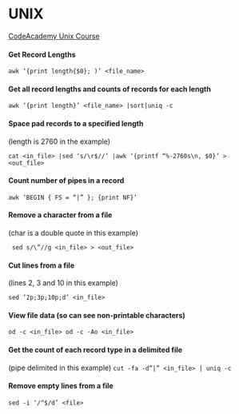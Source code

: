 # UNIX


[CodeAcademy Unix Course](https://www.codecademy.com/learn/learn-the-command-line)


#### Get Record Lengths

```awk ‘{print length{$0}; )’ <file_name>```

#### Get all record lengths and counts of records for each length

```awk ‘{print length}’ <file_name> |sort|uniq -c ```

#### Space pad records to a specified length

(length is 2760 in the example) 

``` cat <in_file> |sed ‘s/\r$//’ |awk ‘{printf “%-2760s\n, $0}’ > <out_file> ```

#### Count number of pipes in a record

``` awk ‘BEGIN { FS = “|” }; {print NF}’ ```

#### Remove a character from a file

(char is a double quote in this example) 

``` sed s/\”//g <in_file> > <out_file>``` 

#### Cut lines from a file

(lines 2, 3 and 10 in this example) 

``` sed ‘2p;3p;10p;d’ <in_file> ```

#### View file data (so can see non-printable characters)

``` od -c <in_file> od -c -Ao <in_file> ```

#### Get the count of each record type in a delimited file

(pipe delimited in this example) 
``` cut -fa -d”|” <in_file> | uniq -c ```

#### Remove empty lines from a file

``` sed -i ‘/^$/d’ <file> ```